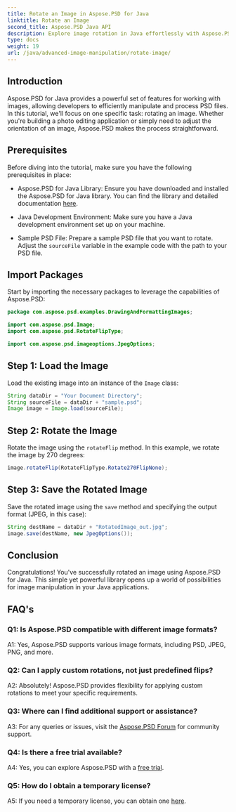 ```yaml
---
title: Rotate an Image in Aspose.PSD for Java
linktitle: Rotate an Image
second_title: Aspose.PSD Java API
description: Explore image rotation in Java effortlessly with Aspose.PSD. Rotate, flip, and save PSD files easily.
type: docs
weight: 19
url: /java/advanced-image-manipulation/rotate-image/
---
```

## Introduction

Aspose.PSD for Java provides a powerful set of features for working with images, allowing developers to efficiently manipulate and process PSD files. In this tutorial, we'll focus on one specific task: rotating an image. Whether you're building a photo editing application or simply need to adjust the orientation of an image, Aspose.PSD makes the process straightforward.

## Prerequisites

Before diving into the tutorial, make sure you have the following prerequisites in place:

- Aspose.PSD for Java Library: Ensure you have downloaded and installed the Aspose.PSD for Java library. You can find the library and detailed documentation [here](https://reference.aspose.com/psd/java/).

- Java Development Environment: Make sure you have a Java development environment set up on your machine.

- Sample PSD File: Prepare a sample PSD file that you want to rotate. Adjust the `sourceFile` variable in the example code with the path to your PSD file.

## Import Packages

Start by importing the necessary packages to leverage the capabilities of Aspose.PSD:

```java
package com.aspose.psd.examples.DrawingAndFormattingImages;

import com.aspose.psd.Image;
import com.aspose.psd.RotateFlipType;

import com.aspose.psd.imageoptions.JpegOptions;
```

## Step 1: Load the Image

Load the existing image into an instance of the `Image` class:

```java
String dataDir = "Your Document Directory";
String sourceFile = dataDir + "sample.psd";
Image image = Image.load(sourceFile);
```

## Step 2: Rotate the Image

Rotate the image using the `rotateFlip` method. In this example, we rotate the image by 270 degrees:

```java
image.rotateFlip(RotateFlipType.Rotate270FlipNone);
```

## Step 3: Save the Rotated Image

Save the rotated image using the `save` method and specifying the output format (JPEG, in this case):

```java
String destName = dataDir + "RotatedImage_out.jpg";
image.save(destName, new JpegOptions());
```

## Conclusion

Congratulations! You've successfully rotated an image using Aspose.PSD for Java. This simple yet powerful library opens up a world of possibilities for image manipulation in your Java applications.

## FAQ's

### Q1: Is Aspose.PSD compatible with different image formats?

A1: Yes, Aspose.PSD supports various image formats, including PSD, JPEG, PNG, and more.

### Q2: Can I apply custom rotations, not just predefined flips?

A2: Absolutely! Aspose.PSD provides flexibility for applying custom rotations to meet your specific requirements.

### Q3: Where can I find additional support or assistance?

A3: For any queries or issues, visit the [Aspose.PSD Forum](https://forum.aspose.com/c/psd/34) for community support.

### Q4: Is there a free trial available?

A4: Yes, you can explore Aspose.PSD with a [free trial](https://releases.aspose.com/).

### Q5: How do I obtain a temporary license?

A5: If you need a temporary license, you can obtain one [here](https://purchase.aspose.com/temporary-license/).
